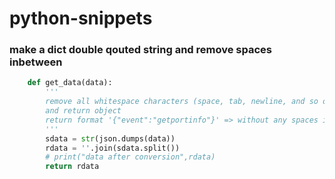 # python-snippets






### make a dict double qouted string and remove spaces inbetween
```python
    def get_data(data):
        '''
        remove all whitespace characters (space, tab, newline, and so on)
        and return object
        return format '{"event":"getportinfo"}' => without any spaces in sigle qoutes key value in double qoutes
        '''
        sdata = str(json.dumps(data))
        rdata = ''.join(sdata.split())
        # print("data after conversion",rdata)
        return rdata
```
